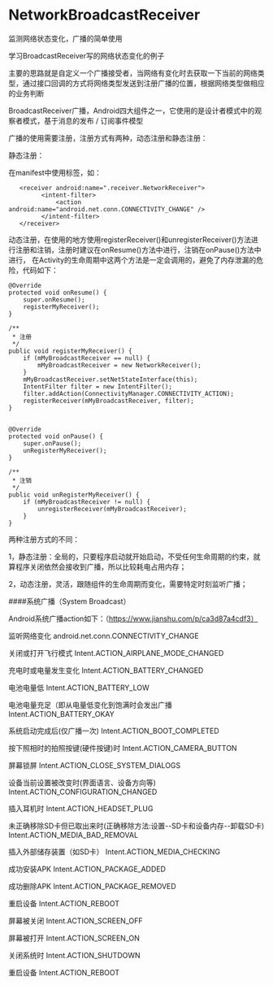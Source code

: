 # NetworkBroadcastReceiver
监测网络状态变化，广播的简单使用

学习BroadcastReceiver写的网络状态变化的例子

主要的思路就是自定义一个广播接受者，当网络有变化时去获取一下当前的网络类型，通过接口回调的方式将网络类型发送到注册广播的位置，根据网络类型做相应的业务判断

BroadcastReceiver广播，Android四大组件之一，它使用的是设计者模式中的观察者模式，基于消息的发布 / 订阅事件模型

广播的使用需要注册，注册方式有两种，动态注册和静态注册：

静态注册：

在manifest中使用<receiver/>标签，如：

       <receiver android:name=".receiver.NetworkReceiver">
             <intent-filter>
                 <action android:name="android.net.conn.CONNECTIVITY_CHANGE" />
             </intent-filter>
       </receiver>

动态注册，在使用的地方使用registerReceiver()和unregisterReceiver()方法进行注册和注销，注册时建议在onResume()方法中进行，注销在onPause()方法中进行，
在Activity的生命周期中这两个方法是一定会调用的，避免了内存泄漏的危险，代码如下：

    @Override
    protected void onResume() {
        super.onResume();
        registerMyReceiver();
    }
    
    /**
     * 注册
     */
    public void registerMyReceiver() {
        if (mMyBroadcastReceiver == null) {
            mMyBroadcastReceiver = new NetworkReceiver();
        }
        mMyBroadcastReceiver.setNetStateInterface(this);
        IntentFilter filter = new IntentFilter();
        filter.addAction(ConnectivityManager.CONNECTIVITY_ACTION);
        registerReceiver(mMyBroadcastReceiver, filter);
    }


    @Override
    protected void onPause() {
        super.onPause();
        unRegisterMyReceiver();
    }
    
    /**
     * 注销
     */
    public void unRegisterMyReceiver() {
        if (mMyBroadcastReceiver != null) {
            unregisterReceiver(mMyBroadcastReceiver);
        }
    }

两种注册方式的不同：

1，静态注册：全局的，只要程序启动就开始启动，不受任何生命周期的约束，就算程序关闭依然会接收到广播，所以比较耗电占用内存；

2，动态注册，灵活，跟随组件的生命周期而变化，需要特定时刻监听广播；


####系统广播（System Broadcast）

Android系统广播action如下：（https://www.jianshu.com/p/ca3d87a4cdf3）


监听网络变化	android.net.conn.CONNECTIVITY_CHANGE

关闭或打开飞行模式	Intent.ACTION_AIRPLANE_MODE_CHANGED

充电时或电量发生变化	Intent.ACTION_BATTERY_CHANGED

电池电量低	Intent.ACTION_BATTERY_LOW

电池电量充足（即从电量低变化到饱满时会发出广播	Intent.ACTION_BATTERY_OKAY

系统启动完成后(仅广播一次)	Intent.ACTION_BOOT_COMPLETED

按下照相时的拍照按键(硬件按键)时	Intent.ACTION_CAMERA_BUTTON

屏幕锁屏	Intent.ACTION_CLOSE_SYSTEM_DIALOGS

设备当前设置被改变时(界面语言、设备方向等)	Intent.ACTION_CONFIGURATION_CHANGED

插入耳机时	Intent.ACTION_HEADSET_PLUG

未正确移除SD卡但已取出来时(正确移除方法:设置--SD卡和设备内存--卸载SD卡)	Intent.ACTION_MEDIA_BAD_REMOVAL

插入外部储存装置（如SD卡）	Intent.ACTION_MEDIA_CHECKING

成功安装APK	Intent.ACTION_PACKAGE_ADDED

成功删除APK	Intent.ACTION_PACKAGE_REMOVED

重启设备	Intent.ACTION_REBOOT

屏幕被关闭	Intent.ACTION_SCREEN_OFF

屏幕被打开	Intent.ACTION_SCREEN_ON

关闭系统时	Intent.ACTION_SHUTDOWN

重启设备	Intent.ACTION_REBOOT


